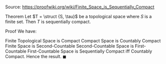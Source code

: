 # 

Source: https://proofwiki.org/wiki/Finite_Space_is_Sequentially_Compact

Theorem
Let $T = \struct {S, \tau}$ be a topological space where $S$ is a finite set.
Then $T$ is sequentially compact.


Proof
We have:

Finite Topological Space is Compact
Compact Space is Countably Compact
Finite Space is Second-Countable
Second-Countable Space is First-Countable
First-Countable Space is Sequentially Compact iff Countably Compact.
Hence the result.
$\blacksquare$





